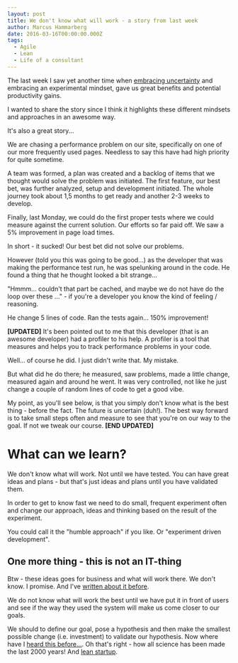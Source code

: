 ```yaml
---
layout: post
title: We don't know what will work - a story from last week
author: Marcus Hammarberg
date: 2016-03-16T00:00:00.000Z
tags:
  - Agile
  - Lean
  - Life of a consultant
---
```


The last week I saw yet another time when [embracing uncertainty](https://vimeo.com/43603453) and embracing an experimental mindset, gave us great benefits and potential productivity gains.

I wanted to share the story since I think it highlights these different mindsets and approaches in an awesome way.

It's also a great story...

<!-- excerpt-end -->

We are chasing a performance problem on our site, specifically on one of our more frequently used pages. Needless to say this have had high priority for quite sometime.

A team was formed, a plan was created and a backlog of items that we thought would solve the problem was initiated. The first feature, our best bet, was further analyzed, setup and development initiated. The whole journey took about 1,5 months to get ready and another 2-3 weeks to develop.

Finally, last Monday, we could do the first proper tests where we could measure against the current solution. Our efforts so far paid off. We saw a 5% improvement in page load times.

In short - it sucked! Our best bet did not solve our problems.

However (told you this was going to be good...) as the developer that was making the performance test run, he was spelunking around in the code. He found a thing that he thought looked a bit strange...

"Hmmm... couldn't that part be cached, and maybe we do not have do the loop over these ..." - if you're a developer you know the kind of feeling / reasoning.

He change 5 lines of code. Ran the tests again... 150% improvement!

**[UPDATED]**
It's been pointed out to me that this developer (that is an awesome developer) had a profiler to his help. A profiler is a tool that measures and helps you to track performance problems in your code.

Well... of course he did. I just didn't write that. My mistake.

But what did he do there; he measured, saw problems, made a little change, measured again and around he went. It was very controlled, not like he just change a couple of random lines of code to get a good vibe.

My point, as you'll see below, is that you simply don't know what is the best thing - before the fact. The future is uncertain (duh!). The best way forward is to take small steps often and measure to see that you're on our way to the goal. If not we tweak our course.
**[END UPDATED]**

# What can we learn?
We don't know what will work. Not until we have tested. You can have great ideas and plans - but that's just ideas and plans until you have validated them.

In order to get to know fast we need to do small, frequent experiment often and change our approach, ideas and thinking based on the result of the experiment.

You could call it the "humble approach" if you like. Or "experiment driven development".

## One more thing - this is not an IT-thing
Btw - these ideas goes for business and what will work there. We don't know. I promise. And I've [written about it before](http://codebetter.com/marcushammarberg/2014/01/27/do-we-dare-to-be-data-driven/).

We do not know what will work the best until we have put it in front of users and see if the way they used the system will make us come closer to our goals.

We should to define our goal, pose a hypothesis and then make the smallest possible change (i.e. investment) to validate our hypothesis. Now where have I [heard this before...](https://en.wikipedia.org/wiki/Scientific_method). Oh that's right - how all science has been made the last 2000 years! And [lean startup](http://theleanstartup.com/).